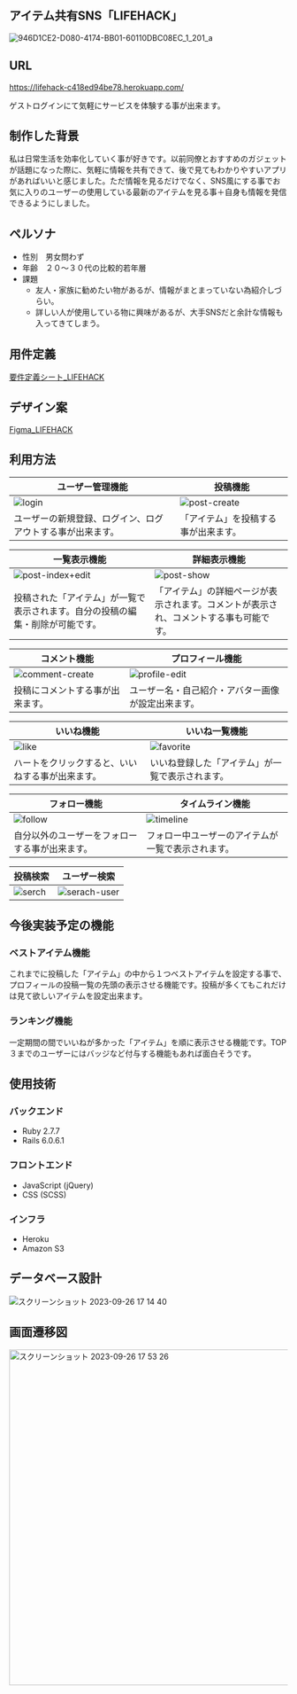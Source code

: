 ## アイテム共有SNS「LIFEHACK」
![946D1CE2-D080-4174-BB01-60110DBC08EC_1_201_a](https://github.com/riki0303/LIFEHACK/assets/121366137/4c75a7b3-a59c-4a33-a3ca-c52bbdc81013)


## URL
https://lifehack-c418ed94be78.herokuapp.com/  
  
ゲストログインにて気軽にサービスを体験する事が出来ます。
  
## 制作した背景
私は日常生活を効率化していく事が好きです。以前同僚とおすすめのガジェットが話題になった際に、気軽に情報を共有できて、後で見てもわかりやすいアプリがあればいいと感じました。ただ情報を見るだけでなく、SNS風にする事でお気に入りのユーザーの使用している最新のアイテムを見る事＋自身も情報を発信できるようにしました。

## ペルソナ
- 性別　男女問わず
- 年齢　２０〜３０代の比較的若年層
- 課題
  - 友人・家族に勧めたい物があるが、情報がまとまっていない為紹介しづらい。
  - 詳しい人が使用している物に興味があるが、大手SNSだと余計な情報も入ってきてしまう。
  
## 用件定義
[要件定義シート_LIFEHACK](https://docs.google.com/spreadsheets/d/1cnBUSZSdrG1cA8rBjxoT0Pq5QipyMIcKsQbRJg7gbB0/edit?pli=1#gid=982722306
)

## デザイン案
[Figma_LIFEHACK](https://www.figma.com/file/JJfOLklpXoTM5jdX8lgCfo/LIFEHACK?type=design&node-id=33%3A394&mode=design&t=jDydBHJBR8P1NPjh-1
)

## 利用方法
| ユーザー管理機能 | 投稿機能 |
| ---- | ---- |
| ![login](https://github.com/riki0303/LIFEHACK/assets/121366137/ba2dca81-c325-401d-9021-8c5e5516a3b1)| ![post-create](https://github.com/riki0303/LIFEHACK/assets/121366137/60cc22cf-d597-4538-8045-a5d5c7c04b48)|
| ユーザーの新規登録、ログイン、ログアウトする事が出来ます。 | 「アイテム」を投稿する事が出来ます。 |

| 一覧表示機能 | 詳細表示機能 |
| ---- | ---- |
| ![post-index+edit](https://github.com/riki0303/LIFEHACK/assets/121366137/510b85a6-bae4-417b-8200-3812e12a4c83)| ![post-show](https://github.com/riki0303/LIFEHACK/assets/121366137/d167e8a2-a86f-4d85-90a8-d012e8354a2a)|
| 投稿された「アイテム」が一覧で表示されます。自分の投稿の編集・削除が可能です。 | 「アイテム」の詳細ページが表示されます。コメントが表示され、コメントする事も可能です。 |

| コメント機能 | プロフィール機能 |
| ---- | ---- |
| ![comment-create](https://github.com/riki0303/LIFEHACK/assets/121366137/8a5e2694-bf8e-4630-8e13-490bfbcb0b17)| ![profile-edit](https://github.com/riki0303/LIFEHACK/assets/121366137/1aa15f82-f01c-42f8-9b78-06f2e8e2b3ef)|
| 投稿にコメントする事が出来ます。 | ユーザー名・自己紹介・アバター画像が設定出来ます。 |

| いいね機能 | いいね一覧機能 |
| ---- | ---- |
| ![like](https://github.com/riki0303/LIFEHACK/assets/121366137/a45cec4f-8fd9-494d-a0e3-2f36fb9bfda2)| ![favorite](https://github.com/riki0303/LIFEHACK/assets/121366137/912e8039-aed4-4154-afbe-f75fe7d94135)|
| ハートをクリックすると、いいねする事が出来ます。 | いいね登録した「アイテム」が一覧で表示されます。 |

| フォロー機能 | タイムライン機能 |
| ---- | ---- |
| ![follow](https://github.com/riki0303/LIFEHACK/assets/121366137/59caf6d5-34d2-4d89-a1eb-2655d1656d4e)| ![timeline](https://github.com/riki0303/LIFEHACK/assets/121366137/f2a1f589-a17e-4f5d-854a-736d12ab3caa)|
| 自分以外のユーザーをフォローする事が出来ます。 | フォロー中ユーザーのアイテムが一覧で表示されます。 |

| 投稿検索 | ユーザー検索 |
| ---- | ---- |
| ![serch](https://github.com/riki0303/LIFEHACK/assets/121366137/88233293-4154-42d5-ba36-320b4b0b9b94)| ![serach-user](https://github.com/riki0303/LIFEHACK/assets/121366137/bea2e282-96cd-4aaa-bb59-bbf9bc4162a9)|



## 今後実装予定の機能
### ベストアイテム機能
これまでに投稿した「アイテム」の中から１つベストアイテムを設定する事で、プロフィールの投稿一覧の先頭の表示させる機能です。投稿が多くてもこれだけは見て欲しいアイテムを設定出来ます。
### ランキング機能
一定期間の間でいいねが多かった「アイテム」を順に表示させる機能です。TOP３までのユーザーにはバッジなど付与する機能もあれば面白そうです。
## 使用技術  
### バックエンド
- Ruby 2.7.7
- Rails 6.0.6.1
### フロントエンド
- JavaScript (jQuery)
- CSS (SCSS)
### インフラ
- Heroku
- Amazon S3
## データベース設計
![スクリーンショット 2023-09-26 17 14 40](https://github.com/riki0303/LIFEHACK/assets/121366137/2f8e5cbc-4892-4208-a034-99cb20053479)

## 画面遷移図
<img width="606" alt="スクリーンショット 2023-09-26 17 53 26" src="https://github.com/riki0303/LIFEHACK/assets/121366137/a272245d-7733-44c7-ab89-87852f798d45">

